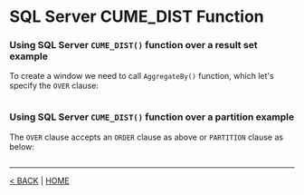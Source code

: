 # SQL Server CUME_DIST Function

### Using SQL Server `CUME_DIST()` function over a result set example

To create a window we need to call `AggregateBy()` function, which let's specify the `OVER` clause:

```cs --project ../../SqlServerTutorial/SqlServerTutorial.csproj --source-file ../../SqlServerTutorial/Functions/Window/CumeDist.cs --region A
```

### Using SQL Server `CUME_DIST()` function over a partition example

The `OVER` clause accepts an `ORDER` clause as above or `PARTITION` clause as below:

```cs --project ../../SqlServerTutorial/SqlServerTutorial.csproj --source-file ../../SqlServerTutorial/Functions/Window/CumeDist.cs --region B
```

---

[< BACK](WindowFunctions.md) | [HOME](/)
